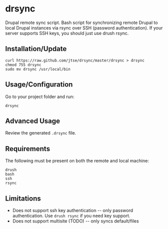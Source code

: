 drsync
=======
Drupal remote sync script. Bash script for synchronizing remote Drupal to local Drupal instances via rsync over SSH (password authentication). If your server supports SSH keys, you should just use drush rsync.

Installation/Update
-------------------
```
curl https://raw.github.com/jtse/drsync/master/drsync > drsync
chmod 755 drsync
sudo mv drsync /usr/local/bin
```

Usage/Configuration
-------------------
Go to your project folder and run:

```
drsync
```

Advanced Usage
--------------
Review the generated ```.drsync``` file.

Requirements
------------
The following must be present on both the remote and local machine:

```
drush
bash
ssh
rsync
```

Limitations
-----------
* Does not support ssh key authentication -- only password authentication. Use ```drush rsync``` if you need key support.
* Does not support multisite (TODO) -- only syncs default/files

